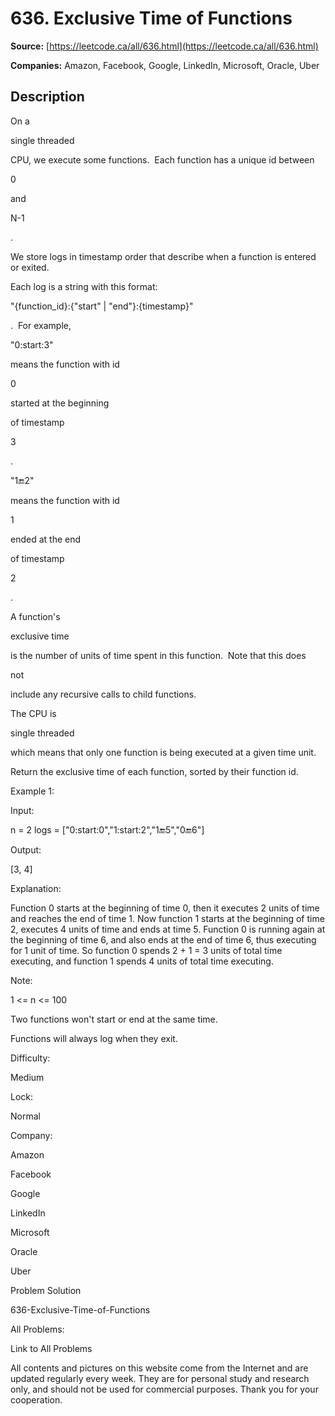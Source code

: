 # 636. Exclusive Time of Functions

**Source:** [https://leetcode.ca/all/636.html](https://leetcode.ca/all/636.html)

**Companies:** Amazon, Facebook, Google, LinkedIn, Microsoft, Oracle, Uber

## Description

On a

single threaded

CPU, we execute some functions.  Each function has
        a unique id between

0

and

N-1

.

We store logs in timestamp order that describe when a function is entered or exited.

Each log is a string with this format:

"{function_id}:{"start" | "end"}:{timestamp}"

. 
        For example,

"0:start:3"

means the function with id

0

started at the beginning

of timestamp

3

.

"1:end:2"

means the function with id

1

ended at
            the end

of timestamp

2

.

A function's

exclusive time

is the number of units of time spent in this
        function.  Note that this does

not

include any recursive calls to
        child functions.

The CPU is

single threaded

which means that only one function is being
        executed at a given time unit.

Return the exclusive time of each function, sorted by their function id.

Example 1:

Input:

n = 2
logs = ["0:start:0","1:start:2","1:end:5","0:end:6"]

Output:

[3, 4]

Explanation:

Function 0 starts at the beginning of time 0, then it executes 2 units of time and reaches the end of time 1.
Now function 1 starts at the beginning of time 2, executes 4 units of time and ends at time 5.
Function 0 is running again at the beginning of time 6, and also ends at the end of time 6, thus executing for 1 unit of time.
So function 0 spends 2 + 1 = 3 units of total time executing, and function 1 spends 4 units of total time executing.

Note:

1 <= n <= 100

Two functions won't start or end at the same time.

Functions will always log when they exit.

Difficulty:

Medium

Lock:

Normal

Company:

Amazon

Facebook

Google

LinkedIn

Microsoft

Oracle

Uber

Problem Solution

636-Exclusive-Time-of-Functions

All Problems:

Link to All Problems

All contents and pictures on this website come from the Internet and are updated regularly every week. They are for personal study and research only, and should not be used for commercial purposes. Thank you for your cooperation.

